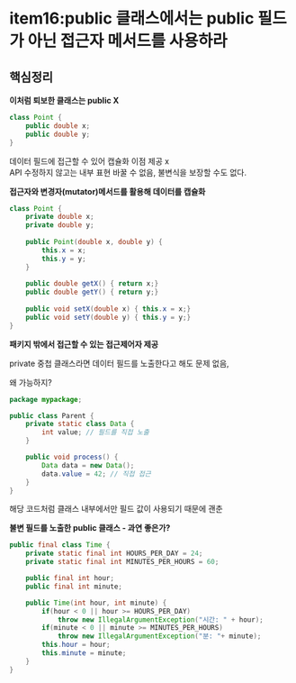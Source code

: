 # item16:public 클래스에서는 public 필드가 아닌 접근자 메서드를 사용하라

## **핵심정리**

**이처럼 퇴보한 클래스는 public X**
````java
class Point {
    public double x;
    public double y;
}
````

데이터 필드에 접근할 수 있어 캡슐화 이점 제공 x <br/>
API 수정하지 않고는 내부 표현 바꿀 수 없음, 불변식을 보장할 수도 없다. 

**접근자와 변경자(mutator)메서드를 활용해 데이터를 캡슐화**
```java
class Point {
    private double x;
    private double y;
    
    public Point(double x, double y) {
        this.x = x;
        this.y = y;
    }
    
    public double getX() { return x;}
    public double getY() { return y;}
    
    public void setX(double x) { this.x = x;}
    public void setY(double y) { this.y = y;}
}
```
**패키지 밖에서 접근할 수 있는 접근제어자 제공**

private 중첩 클래스라면 데이터 필드를 노출한다고 해도 문제 없음, 

왜 가능하지?
```java
package mypackage;

public class Parent {
    private static class Data {
        int value; // 필드를 직접 노출
    }

    public void process() {
        Data data = new Data();
        data.value = 42; // 직접 접근
    }
}
```
해당 코드처럼 클래스 내부에서만 필드 값이 사용되기 때문에 괜춘 

**불변 필드를 노출한 public 클래스 - 과연 좋은가?**
```java
public final class Time {
    private static final int HOURS_PER_DAY = 24;
    private static final int MINUTES_PER_HOURS = 60;

    public final int hour;
    public final int minute;

    public Time(int hour, int minute) {
        if(hour < 0 || hour >= HOURS_PER_DAY)
            throw new IllegalArgumentException("시간: " + hour);
        if(minute < 0 || minute >= MINUTES_PER_HOURS)
            throw new IllegalArgumentException("분: "+ minute);
        this.hour = hour;
        this.minute = minute;
    }
}
```

